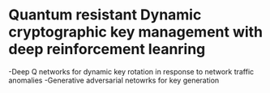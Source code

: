 # Quantum resistant Dynamic cryptographic key management with deep reinforcement leanring
-Deep Q networks for dynamic key rotation in response to network traffic anomalies
-Generative adversarial netowrks for key generation
